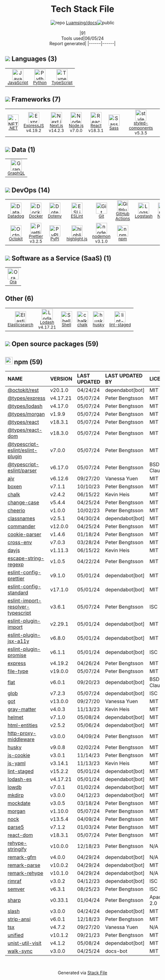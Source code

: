 <!--
&lt;--- Readme.md Snippet without images Start ---&gt;
## Tech Stack
Luamsing/docs is built on the following main stack:

- [JavaScript](https://developer.mozilla.org/en-US/docs/Web/JavaScript) – Languages
- [Python](https://www.python.org) – Languages
- [TypeScript](http://www.typescriptlang.org) – Languages
- [.NET](http://www.microsoft.com/net/) – Frameworks (Full Stack)
- [ExpressJS](http://expressjs.com/) – Microframeworks (Backend)
- [Next.js](https://nextjs.org/) – Frameworks (Full Stack)
- [Node.js](http://nodejs.org/) – Frameworks (Full Stack)
- [React](https://reactjs.org/) – Javascript UI Libraries
- [Sass](http://sass-lang.com/) – CSS Pre-processors / Extensions
- [styled-components](https://styled-components.com) – JavaScript Framework Components
- [GraphQL](http://graphql.org/) – Query Languages
- [Datadog](https://www.datadoghq.com/lpg/?utm_source=Advertisement&utm_medium=StackShare&utm_campaign=StackShare-Other) – Performance Monitoring
- [Docker](https://www.docker.com/) – Virtual Machine Platforms & Containers
- [ESLint](http://eslint.org/) – Code Review
- [GitHub Actions](https://github.com/features/actions) – Continuous Integration
- [Logstash](http://logstash.net/) – Log Management
- [Octokit](https://github.com/octokit/octokit.net) – Tools for GitHub
- [Prettier](https://prettier.io/) – Code Review
- [highlight.js](https://highlightjs.org/) – Text Editor
- [nodemon](http://nodemon.io/) – node.js Application Monitoring
- [Ora](https://ora.pm/) – Project Management
- [Elasticsearch](https://www.elastic.co/products/elasticsearch) – Search as a Service
- [Lodash](https://lodash.com) – Javascript Utilities & Libraries
- [Shell](https://en.wikipedia.org/wiki/Shell_script) – Shells

Full tech stack [here](/techstack.md)

&lt;--- Readme.md Snippet without images End ---&gt;

&lt;--- Readme.md Snippet with images Start ---&gt;
## Tech Stack
Luamsing/docs is built on the following main stack:

- <img width='25' height='25' src='https://img.stackshare.io/service/1209/javascript.jpeg' alt='JavaScript'/> [JavaScript](https://developer.mozilla.org/en-US/docs/Web/JavaScript) – Languages
- <img width='25' height='25' src='https://img.stackshare.io/service/993/pUBY5pVj.png' alt='Python'/> [Python](https://www.python.org) – Languages
- <img width='25' height='25' src='https://img.stackshare.io/service/1612/bynNY5dJ.jpg' alt='TypeScript'/> [TypeScript](http://www.typescriptlang.org) – Languages
- <img width='25' height='25' src='https://img.stackshare.io/service/1014/IoPy1dce_400x400.png' alt='.NET'/> [.NET](http://www.microsoft.com/net/) – Frameworks (Full Stack)
- <img width='25' height='25' src='https://img.stackshare.io/service/1163/hashtag.png' alt='ExpressJS'/> [ExpressJS](http://expressjs.com/) – Microframeworks (Backend)
- <img width='25' height='25' src='https://img.stackshare.io/service/5936/nextjs.png' alt='Next.js'/> [Next.js](https://nextjs.org/) – Frameworks (Full Stack)
- <img width='25' height='25' src='https://img.stackshare.io/service/1011/n1JRsFeB_400x400.png' alt='Node.js'/> [Node.js](http://nodejs.org/) – Frameworks (Full Stack)
- <img width='25' height='25' src='https://img.stackshare.io/service/1020/OYIaJ1KK.png' alt='React'/> [React](https://reactjs.org/) – Javascript UI Libraries
- <img width='25' height='25' src='https://img.stackshare.io/service/1171/jCR2zNJV.png' alt='Sass'/> [Sass](http://sass-lang.com/) – CSS Pre-processors / Extensions
- <img width='25' height='25' src='https://img.stackshare.io/service/6749/styled-components.png' alt='styled-components'/> [styled-components](https://styled-components.com) – JavaScript Framework Components
- <img width='25' height='25' src='https://img.stackshare.io/service/3820/12972006.png' alt='GraphQL'/> [GraphQL](http://graphql.org/) – Query Languages
- <img width='25' height='25' src='https://img.stackshare.io/service/669/default_34b3b9b42d07c33ac47ecdff75dd6f4f82aa70ee.jpg' alt='Datadog'/> [Datadog](https://www.datadoghq.com/lpg/?utm_source=Advertisement&utm_medium=StackShare&utm_campaign=StackShare-Other) – Performance Monitoring
- <img width='25' height='25' src='https://img.stackshare.io/service/586/n4u37v9t_400x400.png' alt='Docker'/> [Docker](https://www.docker.com/) – Virtual Machine Platforms & Containers
- <img width='25' height='25' src='https://img.stackshare.io/service/3337/Q4L7Jncy.jpg' alt='ESLint'/> [ESLint](http://eslint.org/) – Code Review
- <img width='25' height='25' src='https://img.stackshare.io/service/11563/actions.png' alt='GitHub Actions'/> [GitHub Actions](https://github.com/features/actions) – Continuous Integration
- <img width='25' height='25' src='https://img.stackshare.io/service/1683/preview.png' alt='Logstash'/> [Logstash](http://logstash.net/) – Log Management
- <img width='25' height='25' src='https://img.stackshare.io/service/9827/octokit-dotnet_2.png' alt='Octokit'/> [Octokit](https://github.com/octokit/octokit.net) – Tools for GitHub
- <img width='25' height='25' src='https://img.stackshare.io/service/7035/default_66f265943abed56bcdbfca1c866a4261b1fbb063.jpg' alt='Prettier'/> [Prettier](https://prettier.io/) – Code Review
- <img width='25' height='25' src='https://img.stackshare.io/service/6888/c17e7d9688d86bd9f9506ec1fbd6d200_400x400.png' alt='highlight.js'/> [highlight.js](https://highlightjs.org/) – Text Editor
- <img width='25' height='25' src='https://img.stackshare.io/service/5577/preview.png' alt='nodemon'/> [nodemon](http://nodemon.io/) – node.js Application Monitoring
- <img width='25' height='25' src='https://img.stackshare.io/service/6925/preview.png' alt='Ora'/> [Ora](https://ora.pm/) – Project Management
- <img width='25' height='25' src='https://img.stackshare.io/service/841/Image_2019-05-20_at_4.58.04_PM.png' alt='Elasticsearch'/> [Elasticsearch](https://www.elastic.co/products/elasticsearch) – Search as a Service
- <img width='25' height='25' src='https://img.stackshare.io/service/2438/lodash.png' alt='Lodash'/> [Lodash](https://lodash.com) – Javascript Utilities & Libraries
- <img width='25' height='25' src='https://img.stackshare.io/service/4631/default_c2062d40130562bdc836c13dbca02d318205a962.png' alt='Shell'/> [Shell](https://en.wikipedia.org/wiki/Shell_script) – Shells

Full tech stack [here](/techstack.md)

&lt;--- Readme.md Snippet with images End ---&gt;
-->
<div align="center">

# Tech Stack File
![](https://img.stackshare.io/repo.svg "repo") [Luamsing/docs](https://github.com/Luamsing/docs)![](https://img.stackshare.io/public_badge.svg "public")
<br/><br/>
|91<br/>Tools used|06/05/24 <br/>Report generated|
|------|------|
</div>

## <img src='https://img.stackshare.io/languages.svg'/> Languages (3)
<table><tr>
  <td align='center'>
  <img width='36' height='36' src='https://img.stackshare.io/service/1209/javascript.jpeg' alt='JavaScript'>
  <br>
  <sub><a href="https://developer.mozilla.org/en-US/docs/Web/JavaScript">JavaScript</a></sub>
  <br>
  <sub></sub>
</td>

<td align='center'>
  <img width='36' height='36' src='https://img.stackshare.io/service/993/pUBY5pVj.png' alt='Python'>
  <br>
  <sub><a href="https://www.python.org">Python</a></sub>
  <br>
  <sub></sub>
</td>

<td align='center'>
  <img width='36' height='36' src='https://img.stackshare.io/service/1612/bynNY5dJ.jpg' alt='TypeScript'>
  <br>
  <sub><a href="http://www.typescriptlang.org">TypeScript</a></sub>
  <br>
  <sub></sub>
</td>

</tr>
</table>

## <img src='https://img.stackshare.io/frameworks.svg'/> Frameworks (7)
<table><tr>
  <td align='center'>
  <img width='36' height='36' src='https://img.stackshare.io/service/1014/IoPy1dce_400x400.png' alt='.NET'>
  <br>
  <sub><a href="http://www.microsoft.com/net/">.NET</a></sub>
  <br>
  <sub></sub>
</td>

<td align='center'>
  <img width='36' height='36' src='https://img.stackshare.io/service/1163/hashtag.png' alt='ExpressJS'>
  <br>
  <sub><a href="http://expressjs.com/">ExpressJS</a></sub>
  <br>
  <sub>v4.19.2</sub>
</td>

<td align='center'>
  <img width='36' height='36' src='https://img.stackshare.io/service/5936/nextjs.png' alt='Next.js'>
  <br>
  <sub><a href="https://nextjs.org/">Next.js</a></sub>
  <br>
  <sub>v14.2.3</sub>
</td>

<td align='center'>
  <img width='36' height='36' src='https://img.stackshare.io/service/1011/n1JRsFeB_400x400.png' alt='Node.js'>
  <br>
  <sub><a href="http://nodejs.org/">Node.js</a></sub>
  <br>
  <sub>v7.0.0</sub>
</td>

<td align='center'>
  <img width='36' height='36' src='https://img.stackshare.io/service/1020/OYIaJ1KK.png' alt='React'>
  <br>
  <sub><a href="https://reactjs.org/">React</a></sub>
  <br>
  <sub>v18.3.1</sub>
</td>

<td align='center'>
  <img width='36' height='36' src='https://img.stackshare.io/service/1171/jCR2zNJV.png' alt='Sass'>
  <br>
  <sub><a href="http://sass-lang.com/">Sass</a></sub>
  <br>
  <sub></sub>
</td>

<td align='center'>
  <img width='36' height='36' src='https://img.stackshare.io/service/6749/styled-components.png' alt='styled-components'>
  <br>
  <sub><a href="https://styled-components.com">styled-components</a></sub>
  <br>
  <sub>v5.3.5</sub>
</td>

</tr>
</table>

## <img src='https://img.stackshare.io/databases.svg'/> Data (1)
<table><tr>
  <td align='center'>
  <img width='36' height='36' src='https://img.stackshare.io/service/3820/12972006.png' alt='GraphQL'>
  <br>
  <sub><a href="http://graphql.org/">GraphQL</a></sub>
  <br>
  <sub></sub>
</td>

</tr>
</table>

## <img src='https://img.stackshare.io/devops.svg'/> DevOps (14)
<table><tr>
  <td align='center'>
  <img width='36' height='36' src='https://img.stackshare.io/service/669/default_34b3b9b42d07c33ac47ecdff75dd6f4f82aa70ee.jpg' alt='Datadog'>
  <br>
  <sub><a href="https://www.datadoghq.com/lpg/?utm_source=Advertisement&utm_medium=StackShare&utm_campaign=StackShare-Other">Datadog</a></sub>
  <br>
  <sub></sub>
</td>

<td align='center'>
  <img width='36' height='36' src='https://img.stackshare.io/service/586/n4u37v9t_400x400.png' alt='Docker'>
  <br>
  <sub><a href="https://www.docker.com/">Docker</a></sub>
  <br>
  <sub></sub>
</td>

<td align='center'>
  <img width='36' height='36' src='https://img.stackshare.io/service/8067/default_90dcb1286af7685c68df319c764b80704df1155b.png' alt='Dotenv'>
  <br>
  <sub><a href="https://github.com/motdotla/dotenv">Dotenv</a></sub>
  <br>
  <sub></sub>
</td>

<td align='center'>
  <img width='36' height='36' src='https://img.stackshare.io/service/3337/Q4L7Jncy.jpg' alt='ESLint'>
  <br>
  <sub><a href="http://eslint.org/">ESLint</a></sub>
  <br>
  <sub></sub>
</td>

<td align='center'>
  <img width='36' height='36' src='https://img.stackshare.io/service/1046/git.png' alt='Git'>
  <br>
  <sub><a href="http://git-scm.com/">Git</a></sub>
  <br>
  <sub></sub>
</td>

<td align='center'>
  <img width='36' height='36' src='https://img.stackshare.io/service/11563/actions.png' alt='GitHub Actions'>
  <br>
  <sub><a href="https://github.com/features/actions">GitHub Actions</a></sub>
  <br>
  <sub></sub>
</td>

<td align='center'>
  <img width='36' height='36' src='https://img.stackshare.io/service/1683/preview.png' alt='Logstash'>
  <br>
  <sub><a href="http://logstash.net/">Logstash</a></sub>
  <br>
  <sub></sub>
</td>

<td align='center'>
  <img width='36' height='36' src='https://img.stackshare.io/service/2637/6I3oEOP4_400x400.jpg' alt='NuGet'>
  <br>
  <sub><a href="https://www.nuget.org/">NuGet</a></sub>
  <br>
  <sub></sub>
</td>

</tr>
<tr>
  <td align='center'>
  <img width='36' height='36' src='https://img.stackshare.io/service/9827/octokit-dotnet_2.png' alt='Octokit'>
  <br>
  <sub><a href="https://github.com/octokit/octokit.net">Octokit</a></sub>
  <br>
  <sub></sub>
</td>

<td align='center'>
  <img width='36' height='36' src='https://img.stackshare.io/service/7035/default_66f265943abed56bcdbfca1c866a4261b1fbb063.jpg' alt='Prettier'>
  <br>
  <sub><a href="https://prettier.io/">Prettier</a></sub>
  <br>
  <sub>v3.2.5</sub>
</td>

<td align='center'>
  <img width='36' height='36' src='https://img.stackshare.io/service/12572/-RIWgodF_400x400.jpg' alt='PyPI'>
  <br>
  <sub><a href="https://pypi.org/">PyPI</a></sub>
  <br>
  <sub></sub>
</td>

<td align='center'>
  <img width='36' height='36' src='https://img.stackshare.io/service/6888/c17e7d9688d86bd9f9506ec1fbd6d200_400x400.png' alt='highlight.js'>
  <br>
  <sub><a href="https://highlightjs.org/">highlight.js</a></sub>
  <br>
  <sub></sub>
</td>

<td align='center'>
  <img width='36' height='36' src='https://img.stackshare.io/service/5577/preview.png' alt='nodemon'>
  <br>
  <sub><a href="http://nodemon.io/">nodemon</a></sub>
  <br>
  <sub>v3.1.0</sub>
</td>

<td align='center'>
  <img width='36' height='36' src='https://img.stackshare.io/service/1120/lejvzrnlpb308aftn31u.png' alt='npm'>
  <br>
  <sub><a href="https://www.npmjs.com/">npm</a></sub>
  <br>
  <sub></sub>
</td>

</tr>
</table>

## <img src='https://img.stackshare.io/saas.svg'/> Software as a Service (SaaS) (1)
<table><tr>
  <td align='center'>
  <img width='36' height='36' src='https://img.stackshare.io/service/6925/preview.png' alt='Ora'>
  <br>
  <sub><a href="https://ora.pm/">Ora</a></sub>
  <br>
  <sub></sub>
</td>

</tr>
</table>

## Other (6)
<table><tr>
  <td align='center'>
  <img width='36' height='36' src='https://img.stackshare.io/service/841/Image_2019-05-20_at_4.58.04_PM.png' alt='Elasticsearch'>
  <br>
  <sub><a href="https://www.elastic.co/products/elasticsearch">Elasticsearch</a></sub>
  <br>
  <sub></sub>
</td>

<td align='center'>
  <img width='36' height='36' src='https://img.stackshare.io/service/2438/lodash.png' alt='Lodash'>
  <br>
  <sub><a href="https://lodash.com">Lodash</a></sub>
  <br>
  <sub>v4.17.21</sub>
</td>

<td align='center'>
  <img width='36' height='36' src='https://img.stackshare.io/service/4631/default_c2062d40130562bdc836c13dbca02d318205a962.png' alt='Shell'>
  <br>
  <sub><a href="https://en.wikipedia.org/wiki/Shell_script">Shell</a></sub>
  <br>
  <sub></sub>
</td>

<td align='center'>
  <img width='36' height='36' src='https://img.stackshare.io/service/8072/13122722.png' alt='chalk'>
  <br>
  <sub><a href="https://github.com/chalk/chalk">chalk</a></sub>
  <br>
  <sub></sub>
</td>

<td align='center'>
  <img width='36' height='36' src='https://img.stackshare.io/service/9527/5502029.jpeg' alt='husky'>
  <br>
  <sub><a href="https://github.com/typicode/husky">husky</a></sub>
  <br>
  <sub></sub>
</td>

<td align='center'>
  <img width='36' height='36' src='https://img.stackshare.io/service/10577/11071.jpeg' alt='lint-staged'>
  <br>
  <sub><a href="https://github.com/okonet/lint-staged">lint-staged</a></sub>
  <br>
  <sub></sub>
</td>

</tr>
</table>


## <img src='https://img.stackshare.io/group.svg' /> Open source packages (59)</h2>

## <img width='24' height='24' src='https://img.stackshare.io/service/1120/lejvzrnlpb308aftn31u.png'/> npm (59)

|NAME|VERSION|LAST UPDATED|LAST UPDATED BY|LICENSE|VULNERABILITIES|
|:------|:------|:------|:------|:------|:------|
|[@octokit/rest](https://www.npmjs.com/@octokit/rest)|v20.1.0|04/24/24|dependabot[bot] |MIT|N/A|
|[@types/express](https://www.npmjs.com/@types/express)|v4.17.21|05/07/24|Peter Bengtsson |MIT|N/A|
|[@types/lodash](https://www.npmjs.com/@types/lodash)|v4.17.0|05/07/24|Peter Bengtsson |MIT|N/A|
|[@types/morgan](https://www.npmjs.com/@types/morgan)|v1.9.9|05/07/24|Peter Bengtsson |MIT|N/A|
|[@types/react](https://www.npmjs.com/@types/react)|v18.3.1|05/07/24|Peter Bengtsson |MIT|N/A|
|[@types/react-dom](https://www.npmjs.com/@types/react-dom)|v18.3.0|05/07/24|Peter Bengtsson |MIT|N/A|
|[@typescript-eslint/eslint-plugin](https://www.npmjs.com/@typescript-eslint/eslint-plugin)|v7.0.0|05/07/24|Peter Bengtsson |MIT|N/A|
|[@typescript-eslint/parser](https://www.npmjs.com/@typescript-eslint/parser)|v6.17.0|05/07/24|Peter Bengtsson |BSD-2-Clause|N/A|
|[ajv](https://www.npmjs.com/ajv)|v6.12.6|09/27/20|Vanessa Yuen |MIT|N/A|
|[boxen](https://www.npmjs.com/boxen)|v7.1.1|10/10/23|Peter Bengtsson |MIT|N/A|
|[chalk](https://www.npmjs.com/chalk)|v2.4.2|06/15/22|Kevin Heis |MIT|N/A|
|[change-case](https://www.npmjs.com/change-case)|v5.4.4|04/25/24|Peter Bengtsson |MIT|N/A|
|[cheerio](https://www.npmjs.com/cheerio)|v1.0.0|10/02/23|Peter Bengtsson |MIT|N/A|
|[classnames](https://www.npmjs.com/classnames)|v2.5.1|04/30/24|dependabot[bot] |MIT|N/A|
|[commander](https://www.npmjs.com/commander)|v12.0.0|04/25/24|Peter Bengtsson |MIT|N/A|
|[cookie-parser](https://www.npmjs.com/cookie-parser)|v1.4.6|01/18/24|Peter Bengtsson |MIT|N/A|
|[cross-env](https://www.npmjs.com/cross-env)|v7.0.3|03/28/24|Peter Bengtsson |MIT|N/A|
|[dayjs](https://www.npmjs.com/dayjs)|v1.11.3|06/15/22|Kevin Heis |MIT|N/A|
|[escape-string-regexp](https://www.npmjs.com/escape-string-regexp)|v1.0.5|04/22/24|Peter Bengtsson |MIT|N/A|
|[eslint-config-prettier](https://www.npmjs.com/eslint-config-prettier)|v9.1.0|05/01/24|dependabot[bot] |MIT|N/A|
|[eslint-config-standard](https://www.npmjs.com/eslint-config-standard)|v17.1.0|05/01/24|dependabot[bot] |MIT|N/A|
|[eslint-import-resolver-typescript](https://www.npmjs.com/eslint-import-resolver-typescript)|v3.6.1|05/07/24|Peter Bengtsson |ISC|N/A|
|[eslint-plugin-import](https://www.npmjs.com/eslint-plugin-import)|v2.29.1|05/01/24|dependabot[bot] |MIT|N/A|
|[eslint-plugin-jsx-a11y](https://www.npmjs.com/eslint-plugin-jsx-a11y)|v6.8.0|05/01/24|dependabot[bot] |MIT|N/A|
|[eslint-plugin-promise](https://www.npmjs.com/eslint-plugin-promise)|v6.1.1|05/01/24|dependabot[bot] |ISC|N/A|
|[express](https://www.npmjs.com/express)|v4.19.2|04/26/24|Peter Bengtsson |MIT|N/A|
|[file-type](https://www.npmjs.com/file-type)|v19.0.0|05/07/24|Peter Bengtsson |MIT|N/A|
|[flat](https://www.npmjs.com/flat)|v6.0.1|09/20/23|dependabot[bot] |BSD-3-Clause|N/A|
|[glob](https://www.npmjs.com/glob)|v7.2.3|05/07/24|dependabot[bot] |ISC|N/A|
|[got](https://www.npmjs.com/got)|v13.0.0|09/27/20|Vanessa Yuen |MIT|N/A|
|[gray-matter](https://www.npmjs.com/gray-matter)|v4.0.3|11/13/23|Kevin Heis |MIT|N/A|
|[helmet](https://www.npmjs.com/helmet)|v7.1.0|05/08/24|dependabot[bot] |MIT|N/A|
|[html-entities](https://www.npmjs.com/html-entities)|v2.5.2|05/06/24|dependabot[bot] |MIT|N/A|
|[http-proxy-middleware](https://www.npmjs.com/http-proxy-middleware)|v3.0.0|04/09/24|Peter Bengtsson |MIT|N/A|
|[husky](https://www.npmjs.com/husky)|v9.0.8|02/02/24|Peter Bengtsson |MIT|N/A|
|[js-cookie](https://www.npmjs.com/js-cookie)|v3.0.1|11/14/23|Peter Bengtsson |MIT|N/A|
|[js-yaml](https://www.npmjs.com/js-yaml)|v3.14.1|11/13/23|Kevin Heis |MIT|N/A|
|[lint-staged](https://www.npmjs.com/lint-staged)|v15.2.2|05/01/24|dependabot[bot] |MIT|N/A|
|[lodash-es](https://www.npmjs.com/lodash-es)|v4.17.21|05/01/24|dependabot[bot] |MIT|N/A|
|[lowdb](https://www.npmjs.com/lowdb)|v7.0.1|01/02/24|dependabot[bot] |MIT|N/A|
|[mkdirp](https://www.npmjs.com/mkdirp)|v3.0.0|04/12/23|dependabot[bot] |MIT|N/A|
|[mockdate](https://www.npmjs.com/mockdate)|v3.0.5|03/18/24|Peter Bengtsson |MIT|N/A|
|[morgan](https://www.npmjs.com/morgan)|v1.10.0|05/07/24|Peter Bengtsson |MIT|N/A|
|[nock](https://www.npmjs.com/nock)|v13.5.4|04/09/24|Peter Bengtsson |MIT|N/A|
|[parse5](https://www.npmjs.com/parse5)|v7.1.2|01/03/24|Peter Bengtsson |MIT|N/A|
|[react-dom](https://www.npmjs.com/react-dom)|v18.3.1|05/07/24|Peter Bengtsson |MIT|N/A|
|[rehype-stringify](https://www.npmjs.com/rehype-stringify)|v10.0.0|12/18/23|Peter Bengtsson |N/A|N/A|
|[remark-gfm](https://www.npmjs.com/remark-gfm)|v4.0.0|04/29/24|dependabot[bot] |N/A|N/A|
|[remark-parse](https://www.npmjs.com/remark-parse)|v10.0.2|04/29/24|dependabot[bot] |MIT|N/A|
|[remark-rehype](https://www.npmjs.com/remark-rehype)|v10.1.0|04/29/24|dependabot[bot] |N/A|N/A|
|[rimraf](https://www.npmjs.com/rimraf)|v3.0.2|04/12/23|dependabot[bot] |ISC|N/A|
|[semver](https://www.npmjs.com/semver)|v6.3.1|08/25/23|Peter Bengtsson |ISC|N/A|
|[sharp](https://www.npmjs.com/sharp)|v0.33.1|01/04/24|Peter Bengtsson |Apache-2.0|N/A|
|[slash](https://www.npmjs.com/slash)|v3.0.0|04/24/24|dependabot[bot] |MIT|N/A|
|[strip-ansi](https://www.npmjs.com/strip-ansi)|v6.0.1|12/18/23|Peter Bengtsson |MIT|N/A|
|[tsx](https://www.npmjs.com/tsx)|v4.7.2|09/27/20|Vanessa Yuen |N/A|N/A|
|[unified](https://www.npmjs.com/unified)|v10.1.2|09/21/23|Peter Bengtsson |MIT|N/A|
|[unist-util-visit](https://www.npmjs.com/unist-util-visit)|v4.1.2|05/08/24|dependabot[bot] |MIT|N/A|
|[walk-sync](https://www.npmjs.com/walk-sync)|v3.0.0|04/25/24|docs-bot |MIT|N/A|

<br/>
<div align='center'>

Generated via [Stack File](https://github.com/marketplace/stack-file)
